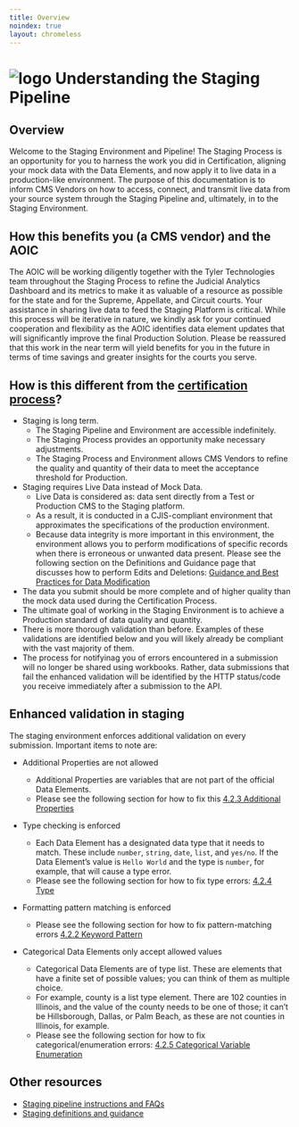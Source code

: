 ```yaml
---
title: Overview
noindex: true
layout: chromeless
---
```

# ![logo](https://www.tylertech.com/Portals/0/Logo-NavBar.jpg?ver=Js0wL8bzpXBsBHn_bv-Kjg%3d%3d) Understanding the Staging Pipeline
## Overview
Welcome to the Staging Environment and Pipeline! The Staging Process is an opportunity for you to harness the work you did in Certification, aligning your mock data with the Data Elements, and now apply it to live data in a production-like environment. The purpose of this documentation is to inform CMS Vendors on how to access, connect, and transmit live data from your source system through the Staging Pipeline and, ultimately, in to the Staging Environment. 

## How this benefits you (a CMS vendor) and the AOIC

The AOIC will be working diligently together with the Tyler Technologies team throughout the Staging Process to refine the Judicial Analytics Dashboard and its metrics to make it as valuable of a resource as possible for the state and for the Supreme, Appellate, and Circuit courts. Your assistance in sharing live data to feed the Staging Platform is critical. While this process will be iterative in nature, we kindly ask for your continued cooperation and flexibility as the AOIC identifies data element updates that will significantly improve the final Production Solution. Please be reassured that this work in the near term will yield benefits for you in the future in terms of time savings and greater insights for the courts you serve.

## How is this different from the [certification process](/publishers/cookbooks/alliance-exchange/certification.html)?
- Staging is long term.
    - The Staging Pipeline and Environment are accessible indefinitely. 
    - The Staging Process provides an opportunity make necessary adjustments. 
    - The Staging Process and Environment allows CMS Vendors to refine the quality and quantity of their data to meet the acceptance threshold for Production. 
- Staging requires Live Data instead of Mock Data.
    - Live Data is considered as: data sent directly from a Test or Production CMS to the Staging platform.
    - As a result, it is conducted in a CJIS-compliant environment that approximates the specifications of the production environment.
    - Because data integrity is more important in this environment, the environment allows you to perform modifications of specific records when there is erroneous or unwanted data present.  Please see the following section on the Definitions and Guidance page that discusses how to perform Edits and Deletions: [Guidance and Best Practices for Data Modification](/publishers/cookbooks/alliance-exchange/staging-definitions#guidance-and-best-practices-for-data-modification-edits-and-deletions) 
- The data you submit should be more complete and of higher quality than the mock data used during the Certification Process.
- The ultimate goal of working in the Staging Environment is to achieve a Production standard of data quality and quantity.
- There is more thorough validation than before. Examples of these validations are identified below and you will likely already be compliant with the vast majority of them. 
- The process for notifyinag you of errors encountered in a submission will no longer be shared using workbooks. Rather, data submissions that fail the enhanced validation will be identified by the HTTP status/code you receive immediately after a submission to the API.

## Enhanced validation in staging
The staging environment enforces additional validation on every submission. Important items to note are:
- Additional Properties are not allowed 
    - Additional Properties are variables that are not part of the official Data Elements.
    - Please see the following section for how to fix this [4.2.3 Additional Properties](/publishers/cookbooks/alliance-exchange/staging-instructions#423-additional-properties)

- Type checking is enforced
    - Each Data Element has a designated data type that it needs to match.  These include `number`, `string`, `date`, `list`, and `yes/no`.  If the Data Element’s value is `Hello World` and the type is `number`, for example, that will cause a type error.
    - Please see the following section for how to fix type errors: [4.2.4 Type](/publishers/cookbooks/alliance-exchange/staging-instructions#424-type) 
- Formatting pattern matching is enforced
    - Please see the following section for how to fix pattern-matching errors [4.2.2 Keyword Pattern](/publishers/cookbooks/alliance-exchange/staging-instructions#422-keyword-pattern) 
- Categorical Data Elements only accept allowed values
    - Categorical Data Elements are of type list.  These are elements that have a finite set of possible values; you can think of them as multiple choice.
    - For example, county is a list type element.  There are 102 counties in Illinois, and the value of the county needs to be one of those; it can’t be Hillsborough, Dallas, or Palm Beach, as these are not counties in Illinois, for example.
    - Please see the following section for how to fix categorical/enumeration errors: [4.2.5 Categorical Variable Enumeration](/publishers/cookbooks/alliance-exchange/staging-instructions#425-categorical-variable-enumeration)

## Other resources
- [Staging pipeline instructions and FAQs](/publishers/cookbooks/alliance-exchange/staging-instructions.html)
- [Staging definitions and guidance](/publishers/cookbooks/alliance-exchange/staging-definitions.html)


